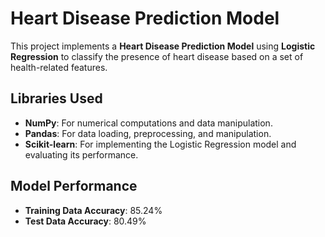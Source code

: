 # Heart Disease Prediction Model

This project implements a **Heart Disease Prediction Model** using **Logistic Regression** to classify the presence of heart disease based on a set of health-related features.

## Libraries Used

- **NumPy**: For numerical computations and data manipulation.
- **Pandas**: For data loading, preprocessing, and manipulation.
- **Scikit-learn**: For implementing the Logistic Regression model and evaluating its performance.

## Model Performance

- **Training Data Accuracy**: 85.24%
- **Test Data Accuracy**: 80.49%
